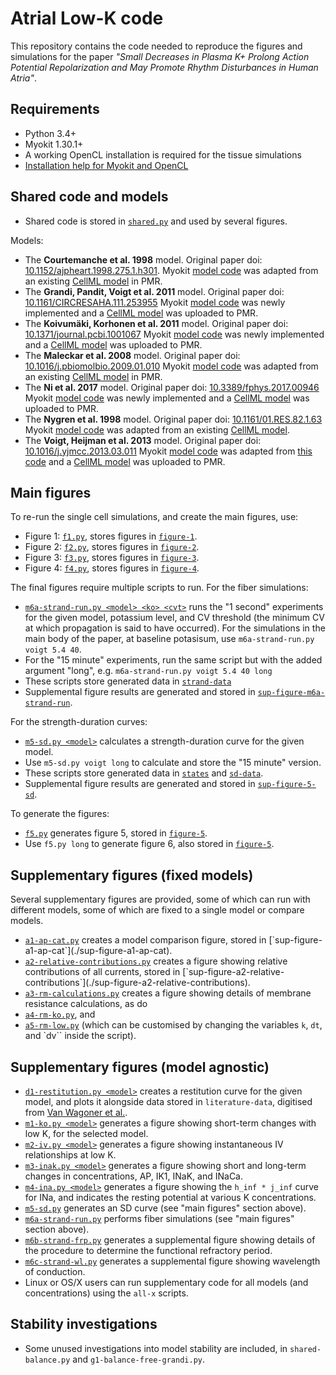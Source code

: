 # Atrial Low-K code

This repository contains the code needed to reproduce the figures and simulations for the paper _"Small Decreases in Plasma K+ Prolong Action Potential Repolarization and May Promote Rhythm Disturbances in Human Atria"_.

## Requirements

- Python 3.4+
- Myokit 1.30.1+
- A working OpenCL installation is required for the tissue simulations
- [Installation help for Myokit and OpenCL](http://myokit.org/install)

## Shared code and models

- Shared code is stored in [`shared.py`](./shared.py) and used by several figures.

Models:

- The **Courtemanche et al. 1998** model.
  Original paper doi: [10.1152/ajpheart.1998.275.1.h301](https://doi.org/10.1152/ajpheart.1998.275.1.h301).
  Myokit [model code](models/courtemanche-1998.mmt) was adapted from
  an existing [CellML model](https://models.physiomeproject.org/exposure/0e03bbe01606be5811691f9d5de10b65) in PMR.
- The **Grandi, Pandit, Voigt et al. 2011** model.
  Original paper doi: [10.1161/CIRCRESAHA.111.253955](https://doi.org/10.1161/CIRCRESAHA.111.253955)
  Myokit [model code](models/grandi-2011.mmt) was newly implemented
  and a [CellML model](https://models.physiomeproject.org/e/596) was uploaded to PMR.
- The **Koivumäki, Korhonen et al. 2011** model.
  Original paper doi: [10.1371/journal.pcbi.1001067](https://doi.org/10.1371/journal.pcbi.1001067)
  Myokit [model code](models/koivumaki-2011.mmt) was newly implemented
  and a [CellML model](https://models.physiomeproject.org/e/632) was uploaded to PMR.
- The **Maleckar et al. 2008** model.
  Original paper doi: [10.1016/j.pbiomolbio.2009.01.010](https://doi.org/10.1016/j.pbiomolbio.2009.01.010)
  Myokit [model code](models/maleckar-2008.mmt) was adapted from
  an existing [CellML model](https://models.physiomeproject.org/exposure/bbd802c6a6d6e69b746244f83b4fb89b) in PMR.
- The **Ni et al. 2017** model.
  Original paper doi: [10.3389/fphys.2017.00946](https://doi.org/10.3389/fphys.2017.00946)
  Myokit [model code](models/ni-2017.mmt) was newly implemented
  and a [CellML model](https://models.physiomeproject.org/e/606) was uploaded to PMR.
- The **Nygren et al. 1998** model.
  Original paper doi: [10.1161/01.RES.82.1.63](https://doi.org/10.1161/01.RES.82.1.63)
  Myokit [model code](models/nygren-1998.mmt) was adapted from
  an existing [CellML model](https://models.physiomeproject.org/exposure/ad761ce160f3b4077bbae7a004c229e3).
- The **Voigt, Heijman et al. 2013** model.
  Original paper doi: [10.1016/j.yjmcc.2013.03.011](https://doi.org/10.1016/j.yjmcc.2013.03.011)
  Myokit [model code](models/voigt-heijman-2013.mmt)
  was adapted from [this code](https://github.com/JordiHeijman/MANTA)
  and a [CellML model](https://models.physiomeproject.org/e/634) was uploaded to PMR.

## Main figures

To re-run the single cell simulations, and create the main figures, use:

- Figure 1: [`f1.py`](./f1.py), stores figures in [`figure-1`](./figure-1).
- Figure 2: [`f2.py`](./f2.py), stores figures in [`figure-2`](./figure-2).
- Figure 3: [`f3.py`](./f3.py), stores figures in [`figure-3`](./figure-3).
- Figure 4: [`f4.py`](./f4.py), stores figures in [`figure-4`](./figure-4).

The final figures require multiple scripts to run.
For the fiber simulations:

- [`m6a-strand-run.py <model> <ko> <cvt>`](./m6a-strand-run.py) runs the "1 second" experiments for the given model, potassium level, and CV threshold (the minimum CV at which propagation is said to have occurred).
  For the simulations in the main body of the paper, at baseline potasisum, use `m6a-strand-run.py voigt 5.4 40`.
- For the "15 minute" experiments, run the same script but with the added argument "long", e.g. `m6a-strand-run.py voigt 5.4 40 long`
- These scripts store generated data in [`strand-data`](./strand-data)
- Supplemental figure results are generated and stored in [`sup-figure-m6a-strand-run`](./sup-figure-m6a-strand-run).

For the strength-duration curves:

- [`m5-sd.py <model>`](./m5-sd.py) calculates a strength-duration curve for the given model.
- Use `m5-sd.py voigt long` to calculate and store the "15 minute" version.
- These scripts store generated data in [`states`](./states) and [`sd-data`](./sd-data).
- Supplemental figure results are generated and stored in [`sup-figure-5-sd`](./sup-figure-5-sd).

To generate the figures:

- [`f5.py`](./f5.py) generates figure 5, stored in [`figure-5`](./figure-5).
- Use `f5.py long` to generate figure 6, also stored in [`figure-5`](./figure-5).

## Supplementary figures (fixed models)

Several supplementary figures are provided, some of which can run with different models, some of which are fixed to a single model or compare models.

- [`a1-ap-cat.py`](./a1-ap-cat.py`) creates a model comparison figure, stored in [`sup-figure-a1-ap-cat`](./sup-figure-a1-ap-cat).
- [`a2-relative-contributions.py`](./a2-relative-contributions.py`) creates a figure showing relative contributions of all currents, stored in [`sup-figure-a2-relative-contributions`](./sup-figure-a2-relative-contributions).
- [`a3-rm-calculations.py`](./a3-rm-calculations.py) creates a figure showing details of membrane resistance calculations, as do
- [`a4-rm-ko.py`](./a4-rm-ko.py), and
- [`a5-rm-low.py`](./a5-rm-low.py) (which can be customised by changing the variables `k`, `dt`, and `dv`` inside the script).

## Supplementary figures (model agnostic)

- [`d1-restitution.py <model>`](./d1-restitution.py) creates a restitution curve for the given model, and plots it alongside data stored in `literature-data`, digitised from [Van Wagoner et al.](https://doi.org/10.1161/01.RES.85.5.428).
- [`m1-ko.py <model>`](./m1-ko.py) generates a figure showing short-term changes with low K, for the selected model.
- [`m2-iv.py <model>`](./m2-iv.py) generates a figure showing instantaneous IV relationships at low K.
- [`m3-inak.py <model>`](./m3-inak.py) generates a figure showing short and long-term changes in concentrations, AP, IK1, INaK, and INaCa.
- [`m4-ina.py <model>`](./m4-ina.py) generates a figure showing the `h_inf * j_inf` curve for INa, and indicates the resting potential at various K concentrations.
- [`m5-sd.py`](./m5-sd.py) generates an SD curve (see "main figures" section above).
- [`m6a-strand-run.py`](./m6a-strand-run.py) performs fiber simulations (see "main figures" section above).
- [`m6b-strand-frp.py`](./m6b-strand-frp.py) generates a supplemental figure showing details of the procedure to determine the functional refractory period.
- [`m6c-strand-wl.py`](./m6c-strand-wl.py) generates a supplemental figure showing wavelength of conduction.
- Linux or OS/X users can run supplementary code for all models (and concentrations) using the `all-x` scripts.

## Stability investigations

- Some unused investigations into model stability are included, in `shared-balance.py` and `g1-balance-free-grandi.py`.
